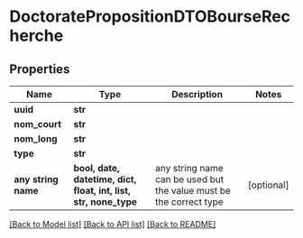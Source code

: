 # DoctoratePropositionDTOBourseRecherche


## Properties
Name | Type | Description | Notes
------------ | ------------- | ------------- | -------------
**uuid** | **str** |  | 
**nom_court** | **str** |  | 
**nom_long** | **str** |  | 
**type** | **str** |  | 
**any string name** | **bool, date, datetime, dict, float, int, list, str, none_type** | any string name can be used but the value must be the correct type | [optional]

[[Back to Model list]](../README.md#documentation-for-models) [[Back to API list]](../README.md#documentation-for-api-endpoints) [[Back to README]](../README.md)


